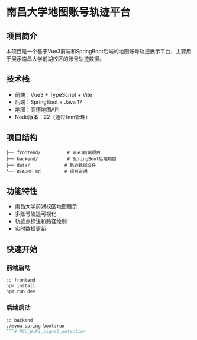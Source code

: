# 南昌大学地图账号轨迹平台

## 项目简介
本项目是一个基于Vue3前端和SpringBoot后端的地图账号轨迹展示平台，主要用于展示南昌大学前湖校区的账号轨迹数据。

## 技术栈
- 前端：Vue3 + TypeScript + Vite
- 后端：SpringBoot + Java 17
- 地图：高德地图API
- Node版本：22（通过fnm管理）

## 项目结构
```
├── frontend/          # Vue3前端项目
├── backend/           # SpringBoot后端项目
├── data/             # 轨迹数据文件
└── README.md         # 项目说明
```

## 功能特性
- 南昌大学前湖校区地图展示
- 多账号轨迹可视化
- 轨迹点标注和路径绘制
- 实时数据更新

## 快速开始

### 前端启动
```bash
cd frontend
npm install
npm run dev
```

### 后端启动
```bash
cd backend
./mvnw spring-boot:run
```# NCU_WiFi_signal_detection
